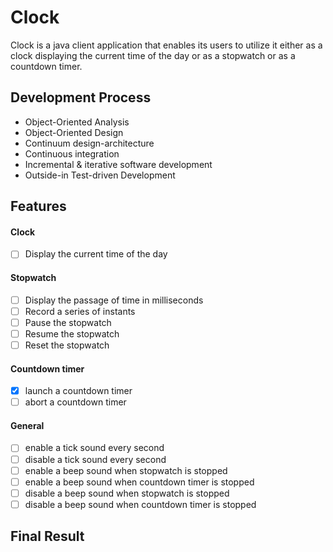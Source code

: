 # Clock
Clock is a java client application that enables its users to utilize it either as a clock displaying the current time of the day or as a stopwatch or as a countdown timer.
## Development Process
+ Object-Oriented Analysis 
+ Object-Oriented Design
+ Continuum design-architecture
+ Continuous integration
+ Incremental & iterative software development
+ Outside-in Test-driven Development
## Features
#### Clock
- [ ] Display the current time of the day
#### Stopwatch
- [ ] Display the passage of time in milliseconds
- [ ] Record a series of instants
- [ ] Pause the stopwatch
- [ ] Resume the stopwatch
- [ ] Reset the stopwatch
#### Countdown timer
- [x] launch a countdown timer
- [ ] abort a countdown timer
#### General
- [ ] enable a tick sound every second
- [ ] disable a tick sound every second
- [ ] enable a beep sound when stopwatch is stopped
- [ ] enable a beep sound when countdown timer is stopped
- [ ] disable a beep sound when stopwatch is stopped
- [ ] disable a beep sound when countdown timer is stopped
## Final Result
